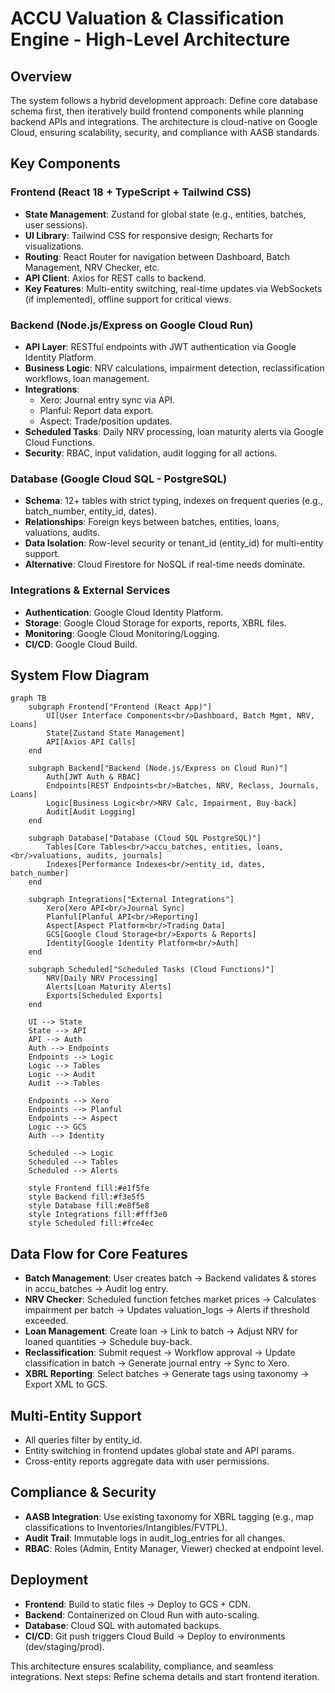 # ACCU Valuation & Classification Engine - High-Level Architecture

## Overview
The system follows a hybrid development approach: Define core database schema first, then iteratively build frontend components while planning backend APIs and integrations. The architecture is cloud-native on Google Cloud, ensuring scalability, security, and compliance with AASB standards.

## Key Components

### Frontend (React 18 + TypeScript + Tailwind CSS)
- **State Management**: Zustand for global state (e.g., entities, batches, user sessions).
- **UI Library**: Tailwind CSS for responsive design; Recharts for visualizations.
- **Routing**: React Router for navigation between Dashboard, Batch Management, NRV Checker, etc.
- **API Client**: Axios for REST calls to backend.
- **Key Features**: Multi-entity switching, real-time updates via WebSockets (if implemented), offline support for critical views.

### Backend (Node.js/Express on Google Cloud Run)
- **API Layer**: RESTful endpoints with JWT authentication via Google Identity Platform.
- **Business Logic**: NRV calculations, impairment detection, reclassification workflows, loan management.
- **Integrations**: 
  - Xero: Journal entry sync via API.
  - Planful: Report data export.
  - Aspect: Trade/position updates.
- **Scheduled Tasks**: Daily NRV processing, loan maturity alerts via Google Cloud Functions.
- **Security**: RBAC, input validation, audit logging for all actions.

### Database (Google Cloud SQL - PostgreSQL)
- **Schema**: 12+ tables with strict typing, indexes on frequent queries (e.g., batch_number, entity_id, dates).
- **Relationships**: Foreign keys between batches, entities, loans, valuations, audits.
- **Data Isolation**: Row-level security or tenant_id (entity_id) for multi-entity support.
- **Alternative**: Cloud Firestore for NoSQL if real-time needs dominate.

### Integrations & External Services
- **Authentication**: Google Cloud Identity Platform.
- **Storage**: Google Cloud Storage for exports, reports, XBRL files.
- **Monitoring**: Google Cloud Monitoring/Logging.
- **CI/CD**: Google Cloud Build.

## System Flow Diagram

```mermaid
graph TB
    subgraph Frontend["Frontend (React App)"]
        UI[User Interface Components<br/>Dashboard, Batch Mgmt, NRV, Loans]
        State[Zustand State Management]
        API[Axios API Calls]
    end

    subgraph Backend["Backend (Node.js/Express on Cloud Run)"]
        Auth[JWT Auth & RBAC]
        Endpoints[REST Endpoints<br/>Batches, NRV, Reclass, Journals, Loans]
        Logic[Business Logic<br/>NRV Calc, Impairment, Buy-back]
        Audit[Audit Logging]
    end

    subgraph Database["Database (Cloud SQL PostgreSQL)"]
        Tables[Core Tables<br/>accu_batches, entities, loans,<br/>valuations, audits, journals]
        Indexes[Performance Indexes<br/>entity_id, dates, batch_number]
    end

    subgraph Integrations["External Integrations"]
        Xero[Xero API<br/>Journal Sync]
        Planful[Planful API<br/>Reporting]
        Aspect[Aspect Platform<br/>Trading Data]
        GCS[Google Cloud Storage<br/>Exports & Reports]
        Identity[Google Identity Platform<br/>Auth]
    end

    subgraph Scheduled["Scheduled Tasks (Cloud Functions)"]
        NRV[Daily NRV Processing]
        Alerts[Loan Maturity Alerts]
        Exports[Scheduled Exports]
    end

    UI --> State
    State --> API
    API --> Auth
    Auth --> Endpoints
    Endpoints --> Logic
    Logic --> Tables
    Logic --> Audit
    Audit --> Tables

    Endpoints --> Xero
    Endpoints --> Planful
    Endpoints --> Aspect
    Logic --> GCS
    Auth --> Identity

    Scheduled --> Logic
    Scheduled --> Tables
    Scheduled --> Alerts

    style Frontend fill:#e1f5fe
    style Backend fill:#f3e5f5
    style Database fill:#e8f5e8
    style Integrations fill:#fff3e0
    style Scheduled fill:#fce4ec
```

## Data Flow for Core Features
- **Batch Management**: User creates batch → Backend validates & stores in accu_batches → Audit log entry.
- **NRV Checker**: Scheduled function fetches market prices → Calculates impairment per batch → Updates valuation_logs → Alerts if threshold exceeded.
- **Loan Management**: Create loan → Link to batch → Adjust NRV for loaned quantities → Schedule buy-back.
- **Reclassification**: Submit request → Workflow approval → Update classification in batch → Generate journal entry → Sync to Xero.
- **XBRL Reporting**: Select batches → Generate tags using taxonomy → Export XML to GCS.

## Multi-Entity Support
- All queries filter by entity_id.
- Entity switching in frontend updates global state and API params.
- Cross-entity reports aggregate data with user permissions.

## Compliance & Security
- **AASB Integration**: Use existing taxonomy for XBRL tagging (e.g., map classifications to Inventories/Intangibles/FVTPL).
- **Audit Trail**: Immutable logs in audit_log_entries for all changes.
- **RBAC**: Roles (Admin, Entity Manager, Viewer) checked at endpoint level.

## Deployment
- **Frontend**: Build to static files → Deploy to GCS + CDN.
- **Backend**: Containerized on Cloud Run with auto-scaling.
- **Database**: Cloud SQL with automated backups.
- **CI/CD**: Git push triggers Cloud Build → Deploy to environments (dev/staging/prod).

This architecture ensures scalability, compliance, and seamless integrations. Next steps: Refine schema details and start frontend iteration.